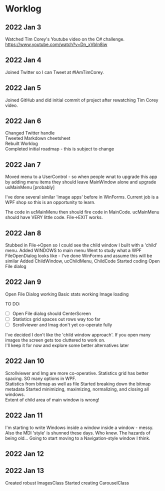 # Worklog

## 2022 Jan 3 
 Watched Tim Corey's Youtube video on the C# challenge. https://www.youtube.com/watch?v=Dn_xVbIn8iw

## 2022 Jan 4 
Joined Twitter so I can Tweet at #IAmTimCorey.

## 2022 Jan 5 
Joined GitHub and did initial commit of project after rewatching Tim Corey video.

## 2022 Jan 6
Changed Twitter handle  
Tweeted Markdown cheetsheet  
Rebuilt Worklog  
Completed initial roadmap - this is subject to change  

## 2022 Jan 7
Moved menu to a UserControl - so when people wnat to upgrade this app by adding menu items they should leave MainWindow alone and upgrade usMainMenu [probably]  
  
I've done several similar 'image apps' before in WinForms. Current job is a WPF shop so this is an opportunity to learn.  
  
The code in ucMainMenu then should fire code in MainCode. ucMainMenu should have VERY little code.
File->EXIT works.

## 2022 Jan 8
Stubbed in File->Open so I could see the child window I built with a 'child' menu.
Added WINDOWS to main menu
Went to study what a WPF FileOpenDialog looks like - I've done WinForms and assume this will be similar
Added ChildWindow, ucChildMenu, ChildCode
Started coding Open File dialog

## 2022 Jan 9
Open File Dialog working
Basic stats working
Image loading

TO DO:
- [ ] Open File dialog should CenterScreen
- [ ] Statistics grid spaces out rows way too far
- [ ] Scrollviewer and Imag don't yet co-operate fully

I've decided I don't like the 'child window approach'. If you open many images the screen gets too cluttered to work on.  
I'll keep it for now and explore some better alternatives later

## 2022 Jan 10
Scrollviewer and Img are more co-operative. Statistics grid has better spacing. SO many options in WPF.  
Statistics from bitmap as well as file
Started breaking down the bitmap metadata
Started minimizing, maximizing, normalizing, and closing all windows.  
Extent of child area of main window is wrong!

## 2022 Jan 11
I'm starting to write Windows inside a window inside a window - messy.
Also the MDI 'style' is shunned these days. Who knew. The hazards of being old...
Going to start moving to a Navigation-style window I think.

## 2022 Jan 12

## 2022 Jan 13
Created robust ImagesClass
Started creating CarouselClass



